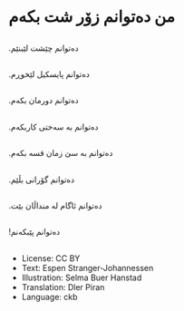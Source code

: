 # من ده‌توانم زۆر شت بكه‌م

##
.ده‌توانم چێشت لێبنێم

##
.ده‌توانم پایسكیل لێخوڕم

##
.ده‌توانم دورمان بكه‌م

##
.ده‌توانم به‌ سه‌ختی كاربكه‌م

##
.ده‌توانم به‌ سێ زمان قسه‌ بكه‌م

##
.ده‌توانم گۆرانی بڵێم

##
.ده‌توانم ئاگام له‌ منداڵان بێت

##
!ده‌توانم پێبكه‌نم

##
* License: CC BY
* Text: Espen Stranger-Johannessen
* Illustration: Selma Buer Hanstad
* Translation: Dler Piran
* Language: ckb
